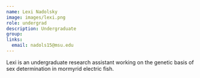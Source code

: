 ```yaml
---
name: Lexi Nadolsky
image: images/lexi.png
role: undergrad
description: Undergraduate
group:
links:
  email: nadols15@msu.edu
---
```


Lexi is an undergraduate research assistant working on the genetic basis of sex determination in mormyrid electric fish.

